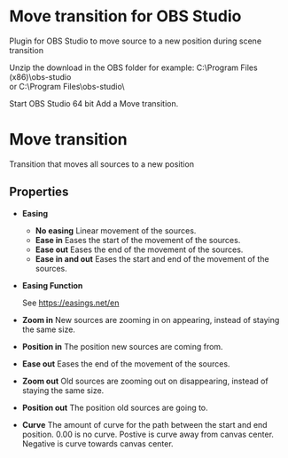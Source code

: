 # Move transition for OBS Studio

Plugin for OBS Studio to move source to a new position during scene transition

Unzip the download in the OBS folder for example:
C:\Program Files (x86)\obs-studio\
or
C:\Program Files\obs-studio\

Start OBS Studio 64 bit
Add a Move transition.

# Move transition
Transition that moves all sources to a new position
## Properties
* **Easing**
  * **No easing**
  Linear movement of the sources.
  * **Ease in**
  Eases the start of the movement of the sources.
  * **Ease out**
  Eases the end of the movement of the sources.
  * **Ease in and out**
  Eases the start and end of the movement of the sources.
* **Easing Function**

  See https://easings.net/en
* **Zoom in**
New sources are zooming in on appearing, instead of staying the same size.
* **Position in**
The position new sources are coming from.
* **Ease out**
Eases the end of the movement of the sources.
* **Zoom out**
Old sources are zooming out on disappearing, instead of staying the same size.
* **Position out**
The position old sources are going to.
* **Curve**
The amount of curve for the path between the start and end position. 0.00 is no curve. Postive is curve away from canvas center. Negative is curve towards canvas center.
